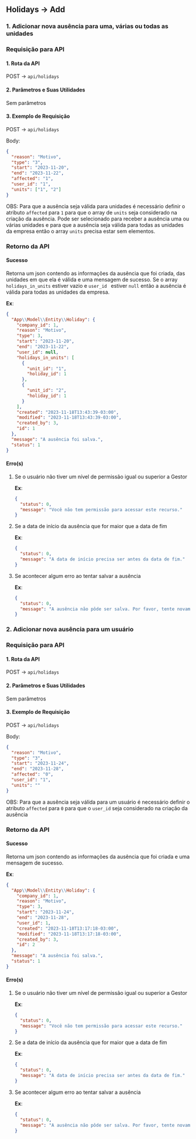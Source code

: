 ## Holidays -> Add

### 1. Adicionar nova ausência para uma, várias ou todas as unidades

### Requisição para API

#### 1. Rota da API

POST -> `api/holidays`

#### 2. Parâmetros e Suas Utilidades

Sem parâmetros

#### 3. Exemplo de Requisição

POST -> `api/holidays`

Body:

```json
{
  "reason": "Motivo",
  "type": "3",
  "start": "2023-11-20",
  "end": "2023-11-22",
  "affected": "1",
  "user_id": "1",
  "units": ["1", "2"]
}
```

OBS: Para que a ausência seja válida para unidades é necessário definir o atributo `affected` para `1` para que o array de `units` seja considerado na criação da ausência. Pode ser selecionado para receber a ausência uma ou várias unidades e para que a ausência seja válida para todas as unidades da empresa então o array `units` precisa estar sem elementos.

### Retorno da API

#### Sucesso

Retorna um json contendo as informações da ausência que foi criada, das unidades em que ela é válida e uma mensagem de sucesso. Se o array `holidays_in_units` estiver vazio e `user_id ` estiver `null` então a ausência é válida para todas as unidades da empresa.

**Ex**:

```json
{
  "App\\Model\\Entity\\Holiday": {
    "company_id": 1,
    "reason": "Motivo",
    "type": 3,
    "start": "2023-11-20",
    "end": "2023-11-22",
    "user_id": null,
    "holidays_in_units": [
      {
        "unit_id": "1",
        "holiday_id": 1
      },
      {
        "unit_id": "2",
        "holiday_id": 1
      }
    ],
    "created": "2023-11-18T13:43:39-03:00",
    "modified": "2023-11-18T13:43:39-03:00",
    "created_by": 3,
    "id": 1
  },
  "message": "A ausência foi salva.",
  "status": 1
}
```

#### Erro(s)

1.  Se o usuário não tiver um nível de permissão igual ou superior a Gestor

    **Ex**:

    ```json
    {
      "status": 0,
      "message": "Você não tem permissão para acessar este recurso."
    }
    ```

2.  Se a data de início da ausência que for maior que a data de fim

    **Ex**:

    ```json
    {
      "status": 0,
      "message": "A data de início precisa ser antes da data de fim."
    }
    ```

3.  Se acontecer algum erro ao tentar salvar a ausência

    **Ex**:

    ```json
    {
      "status": 0,
      "message": "A ausência não pôde ser salva. Por favor, tente novamente."
    }
    ```

### 2. Adicionar nova ausência para um usuário

### Requisição para API

#### 1. Rota da API

POST -> `api/holidays`

#### 2. Parâmetros e Suas Utilidades

Sem parâmetros

#### 3. Exemplo de Requisição

POST -> `api/holidays`

Body:

```json
{
  "reason": "Motivo",
  "type": "3",
  "start": "2023-11-24",
  "end": "2023-11-28",
  "affected": "0",
  "user_id": "1",
  "units": ""
}
```

OBS: Para que a ausência seja válida para um usuário é necessário definir o atributo `affected` para `0` para que o `user_id` seja considerado na criação da ausência

### Retorno da API

#### Sucesso

Retorna um json contendo as informações da ausência que foi criada e uma mensagem de sucesso.

**Ex**:

```json
{
  "App\\Model\\Entity\\Holiday": {
    "company_id": 1,
    "reason": "Motivo",
    "type": 3,
    "start": "2023-11-24",
    "end": "2023-11-28",
    "user_id": 1,
    "created": "2023-11-18T13:17:18-03:00",
    "modified": "2023-11-18T13:17:18-03:00",
    "created_by": 3,
    "id": 2
  },
  "message": "A ausência foi salva.",
  "status": 1
}
```

#### Erro(s)

1.  Se o usuário não tiver um nível de permissão igual ou superior a Gestor

    **Ex**:

    ```json
    {
      "status": 0,
      "message": "Você não tem permissão para acessar este recurso."
    }
    ```

2.  Se a data de início da ausência que for maior que a data de fim

    **Ex**:

    ```json
    {
      "status": 0,
      "message": "A data de início precisa ser antes da data de fim."
    }
    ```

3.  Se acontecer algum erro ao tentar salvar a ausência

    **Ex**:

    ```json
    {
      "status": 0,
      "message": "A ausência não pôde ser salva. Por favor, tente novamente."
    }
    ```

